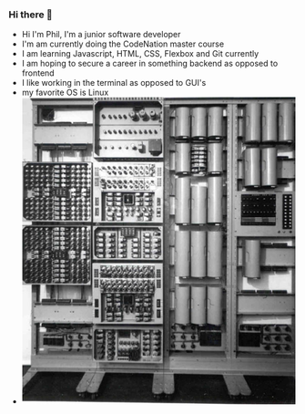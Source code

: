 ### Hi there 👋

<!--
**rosindubh/rosindubh** is a ✨ _special_ ✨ repository because its `README.md` (this file) appears on your GitHub profile.

Here are some ideas to get you started:

- 🔭 I’m currently working on ...
- 🌱 I’m currently learning ...
- 👯 I’m looking to collaborate on ...
- 🤔 I’m looking for help with ...
- 💬 Ask me about ...
- 📫 How to reach me: ...
- 😄 Pronouns: ...
- ⚡ Fun fact: ...
-->
- Hi I'm Phil, I'm a junior software developer
- I'm am currently doing the CodeNation master course
- I am learning Javascript, HTML, CSS, Flexbox and Git currently
- I am hoping to secure a career in something backend as opposed to frontend
- I like working in the terminal as opposed to GUI's
- my favorite OS is Linux
- ![Harwell DeKatron Computer](https://github.com/rosindubh/images/blob/main/HarwellDekatronComputer.jpg "Harwell Dekatron")
